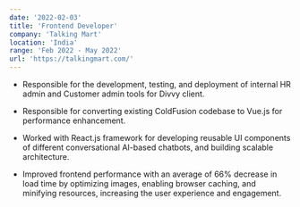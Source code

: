 ```yaml
---
date: '2022-02-03'
title: 'Frontend Developer'
company: 'Talking Mart'
location: 'India'
range: 'Feb 2022 - May 2022'
url: 'https://talkingmart.com/'
---
```


- Responsible for the development, testing, and deployment of internal HR admin and Customer admin tools for Divvy client. 

- Responsible for converting existing ColdFusion codebase to Vue.js for performance enhancement.

- Worked with React.js framework for developing reusable UI components of different conversational AI-based chatbots, and building scalable architecture.

- Improved frontend performance with an average of 66% decrease in load time by optimizing images, enabling browser caching, and minifying resources, increasing the user experience and engagement.
